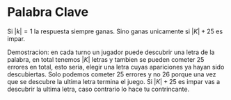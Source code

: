 # Palabra Clave
Si  $|k|=1$ la respuesta siempre ganas. Sino ganas unicamente si $|K| + 25$ es impar.

Demostracion: en cada turno un jugador puede descubrir una letra de la palabra, en total tenemos $|K|$ letras y tambien se pueden cometer $25$ errores en total, esto seria, elegir una letra cuyas apariciones ya hayan sido descubiertas. Solo podemos cometer $25$ errores y no $26$ porque una vez que se descubre la ultima letra termina el juego. Si $|K| + 25$ es impar vas a descubrir la ultima letra, caso contrario lo hace tu contrincante.
